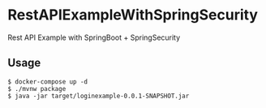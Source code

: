 # RestAPIExampleWithSpringSecurity

Rest API Example with SpringBoot + SpringSecurity

## Usage

```shell-script
$ docker-compose up -d
$ ./mvnw package
$ java -jar target/loginexample-0.0.1-SNAPSHOT.jar
```
